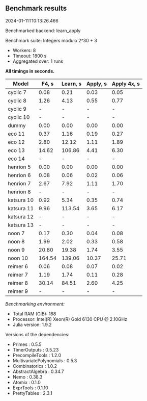 ## Benchmark results

2024-01-11T10:13:26.466

Benchmarked backend: learn_apply

Benchmark suite: Integers modulo 2^30 + 3

- Workers: 8
- Timeout: 1800 s
- Aggregated over: 1 runs

**All timings in seconds.**

|Model|F4, s|Learn, s|Apply, s|Apply 4x, s|
|-----|---|---|---|---|
|cyclic 7|0.08|0.21|0.03|0.05|
|cyclic 8|1.26|4.13|0.55|0.77|
|cyclic 9| - | - | - | - |
|cyclic 10| - | - | - | - |
|dummy|0.00|0.00|0.00|0.00|
|eco 11|0.37|1.16|0.19|0.27|
|eco 12|2.80|12.12|1.11|1.89|
|eco 13|14.62|106.86|4.41|6.30|
|eco 14| - | - | - | - |
|henrion 5|0.00|0.00|0.00|0.00|
|henrion 6|0.08|0.06|0.02|0.06|
|henrion 7|2.67|7.92|1.11|1.70|
|henrion 8| - | - | - | - |
|katsura 10|0.92|5.34|0.35|0.74|
|katsura 11|9.96|113.54|3.65|6.17|
|katsura 12| - | - | - | - |
|katsura 13| - | - | - | - |
|noon 7|0.17|0.30|0.04|0.08|
|noon 8|1.99|2.02|0.33|0.58|
|noon 9|20.80|19.38|1.74|3.55|
|noon 10|164.54|139.06|10.37|25.71|
|reimer 6|0.06|0.08|0.07|0.02|
|reimer 7|1.19|1.74|0.11|0.28|
|reimer 8|30.14|84.51|2.60|4.25|
|reimer 9| - | - | - | - |

*Benchmarking environment:*

* Total RAM (GiB): 188
* Processor: Intel(R) Xeon(R) Gold 6130 CPU @ 2.10GHz
* Julia version: 1.9.2

Versions of the dependencies:

* Primes : 0.5.5
* TimerOutputs : 0.5.23
* PrecompileTools : 1.2.0
* MultivariatePolynomials : 0.5.3
* Combinatorics : 1.0.2
* AbstractAlgebra : 0.34.7
* Nemo : 0.38.3
* Atomix : 0.1.0
* ExprTools : 0.1.10
* PrettyTables : 2.3.1
